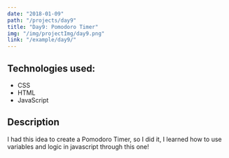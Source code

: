 ```yaml
---
date: "2018-01-09"
path: "/projects/day9"
title: "Day9: Pomodoro Timer"
img: "/img/projectImg/day9.png"
link: "/example/day9/"
---
```


## Technologies used:

- CSS
- HTML
- JavaScript

## Description

I had this idea to create a Pomodoro Timer, so I did it, I learned how to use variables and logic in javascript through this one!

